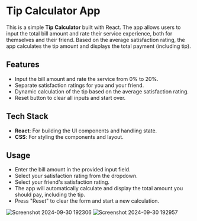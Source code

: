 # Tip Calculator App

This is a simple **Tip Calculator** built with React. The app allows users to input the total bill amount and rate their service experience, both for themselves and their friend. Based on the average satisfaction rating, the app calculates the tip amount and displays the total payment (including tip).

## Features

- Input the bill amount and rate the service from 0% to 20%.
- Separate satisfaction ratings for you and your friend.
- Dynamic calculation of the tip based on the average satisfaction rating.
- Reset button to clear all inputs and start over.

## Tech Stack

- **React**: For building the UI components and handling state.
- **CSS**: For styling the components and layout.

## Usage

- Enter the bill amount in the provided input field.
- Select your satisfaction rating from the dropdown.
- Select your friend's satisfaction rating.
- The app will automatically calculate and display the total amount you should pay, including the tip.
- Press "Reset" to clear the form and start a new calculation.


![Screenshot 2024-09-30 192306](https://github.com/user-attachments/assets/11728553-e315-422d-83a8-d5950d9bc308)
![Screenshot 2024-09-30 192957](https://github.com/user-attachments/assets/af2c246f-b5d6-46bb-bb18-1e9531d263bf)
